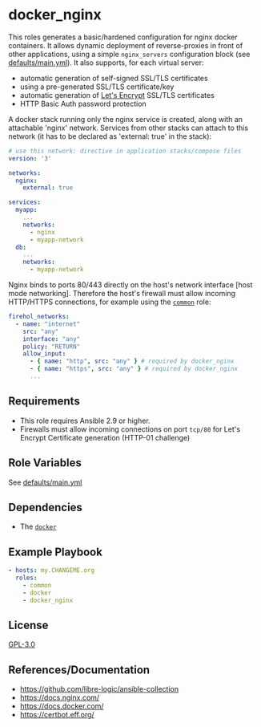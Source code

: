 docker_nginx
=============

This roles generates a basic/hardened configuration for nginx docker containers. It allows dynamic deployment of reverse-proxies in front of other applications, using a simple `nginx_servers` configuration block (see [defaults/main.yml](defaults/main.yml)). It also supports, for each virtual server:
- automatic generation of self-signed SSL/TLS certificates
- using a pre-generated SSL/TLS certificate/key
- automatic generation of [Let's Encrypt](https://en.wikipedia.org/wiki/Let's_Encrypt) SSL/TLS certificates
- HTTP Basic Auth password protection

A docker stack running only the nginx service is created, along with an attachable 'nginx' network.
Services from other stacks can attach to this network (it has to be declared as 'external: true' in the stack):

```yaml
# use this network: directive in application stacks/compose files
version: '3'

networks:
  nginx:
    external: true

services:
  myapp:
    ...
    networks:
      - nginx
      - myapp-network
  db:
    ...
    networks:
      - myapp-network

```

Nginx binds to ports 80/443 directly on the host's network interface [host mode networking].
Therefore the host's firewall must allow incoming HTTP/HTTPS connections, for example using the [`common`](../common) role:

```yaml
firehol_networks:
  - name: "internet"
    src: "any"
    interface: "any"
    policy: "RETURN"
    allow_input:
      - { name: "http", src: "any" } # required by docker_nginx
      - { name: "https", src: "any" } # required by docker_nginx
      ...
```


Requirements
------------

- This role requires Ansible 2.9 or higher.
- Firewalls must allow incoming connections on port `tcp/80` for Let's Encrypt Certificate generation (HTTP-01 challenge)

Role Variables
--------------

See [defaults/main.yml](defaults/main.yml)


Dependencies
------------

- The [`docker`](../docker)


Example Playbook
----------------

```yaml
- hosts: my.CHANGEME.org
  roles:
    - common
    - docker
    - docker_nginx
```

License
-------

[GPL-3.0](../LICENSE)

References/Documentation
------------

- https://github.com/libre-logic/ansible-collection
- https://docs.nginx.com/
- https://docs.docker.com/
- https://certbot.eff.org/
